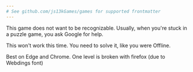 ```yaml
---
# See github.com/js13kGames/games for supported frontmatter
---
```

This game does not want to be recognizable.
Usually, when you're stuck in a puzzle game, you ask Google for help.

This won't work this time.
You need to solve it, like you were Offline.

Best on Edge and Chrome. One level is broken with firefox (due to Webdings font)